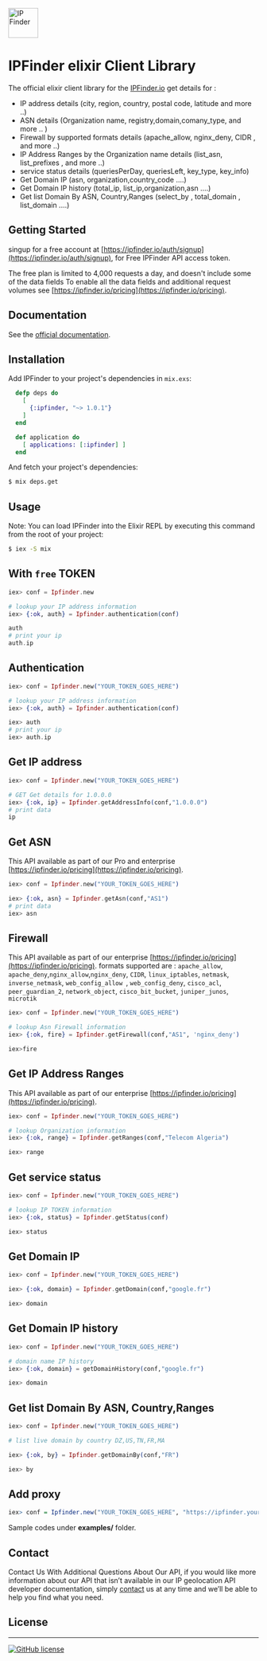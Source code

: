 <img src='https://camo.githubusercontent.com/46886c3e689a0d4a3f6c0733d1cab5d9f9a3926d/68747470733a2f2f697066696e6465722e696f2f6173736574732f696d616765732f6c6f676f732f6c6f676f2e706e67' height='60' alt='IP Finder'></a>
#  IPFinder elixir Client Library

The official elixir client library for the [IPFinder.io](https://ipfinder.io) get details for :
-  IP address details (city, region, country, postal code, latitude and more ..)
-  ASN details (Organization name, registry,domain,comany_type, and more .. )
-  Firewall by supported formats details (apache_allow,  nginx_deny, CIDR , and more ..)
-  IP Address Ranges by the Organization name  details (list_asn, list_prefixes , and more ..)
-  service status details (queriesPerDay, queriesLeft, key_type, key_info)
- Get Domain IP (asn, organization,country_code ....)
- Get Domain IP history (total_ip, list_ip,organization,asn ....)
- Get list Domain By ASN, Country,Ranges (select_by , total_domain  , list_domain ....)

## Getting Started
singup for a free account at [https://ipfinder.io/auth/signup](https://ipfinder.io/auth/signup), for Free IPFinder API access token.

The free plan is limited to 4,000 requests a day, and doesn't include some of the data fields
To enable all the data fields and additional request volumes see [https://ipfinder.io/pricing](https://ipfinder.io/pricing).

## Documentation

See the [official documentation](https://ipfinder.io/docs).

## Installation
Add IPFinder  to your project's dependencies in `mix.exs`:
```elixir
  defp deps do
    [
      {:ipfinder, "~> 1.0.1"}
    ]
  end

  def application do
    [ applications: [:ipfinder] ]
  end
```
And fetch your project's dependencies:

```bash
$ mix deps.get
```

## Usage
Note: You can load IPFinder into the Elixir REPL by executing this command from the root of your project:

```bash
$ iex -S mix
```

## With `free` TOKEN

```elixir
iex> conf = Ipfinder.new

# lookup your IP address information
iex> {:ok, auth} = Ipfinder.authentication(conf)

auth
# print your ip
auth.ip
```

## Authentication

```elixir
iex> conf = Ipfinder.new("YOUR_TOKEN_GOES_HERE")

# lookup your IP address information
iex> {:ok, auth} = Ipfinder.authentication(conf)

iex> auth
# print your ip
iex> auth.ip

```

## Get IP address

```elixir
iex> conf = Ipfinder.new("YOUR_TOKEN_GOES_HERE")

# GET Get details for 1.0.0.0
iex> {:ok, ip} = Ipfinder.getAddressInfo(conf,"1.0.0.0")
# print data
ip
```

## Get ASN
This API available as part of our Pro and enterprise [https://ipfinder.io/pricing](https://ipfinder.io/pricing).

```elixir
iex> conf = Ipfinder.new("YOUR_TOKEN_GOES_HERE")

iex> {:ok, asn} = Ipfinder.getAsn(conf,"AS1")
# print data
iex> asn
```

## Firewall
This API available as part of our  enterprise [https://ipfinder.io/pricing](https://ipfinder.io/pricing).
formats supported are :  `apache_allow`, `apache_deny`,`nginx_allow`,`nginx_deny`, `CIDR`, `linux_iptables`, `netmask`, `inverse_netmask`, `web_config_allow `, `web_config_deny`, `cisco_acl`, `peer_guardian_2`, `network_object`, `cisco_bit_bucket`, `juniper_junos`, `microtik`

```elixir
iex> conf = Ipfinder.new("YOUR_TOKEN_GOES_HERE")

# lookup Asn Firewall information
iex> {:ok, fire} = Ipfinder.getFirewall(conf,"AS1", 'nginx_deny')

iex>fire
```

## Get IP Address Ranges
This API available as part of our  enterprise [https://ipfinder.io/pricing](https://ipfinder.io/pricing).

```elixir
iex> conf = Ipfinder.new("YOUR_TOKEN_GOES_HERE")

# lookup Organization information
iex> {:ok, range} = Ipfinder.getRanges(conf,"Telecom Algeria")

iex> range
```

## Get service status

```elixir
iex> conf = Ipfinder.new("YOUR_TOKEN_GOES_HERE")

# lookup IP TOKEN information
iex> {:ok, status} = Ipfinder.getStatus(conf)

iex> status
```

## Get Domain IP


```elixir
iex> conf = Ipfinder.new("YOUR_TOKEN_GOES_HERE")

iex> {:ok, domain} = Ipfinder.getDomain(conf,"google.fr")

iex> domain
```

## Get Domain IP history

```elixir
iex> conf = Ipfinder.new("YOUR_TOKEN_GOES_HERE")

# domain name IP history
iex> {:ok, domain} = getDomainHistory(conf,"google.fr")

iex> domain
```

## Get list Domain By ASN, Country,Ranges


```elixir
iex> conf = Ipfinder.new("YOUR_TOKEN_GOES_HERE")

# list live domain by country DZ,US,TN,FR,MA

iex> {:ok, by} = Ipfinder.getDomainBy(conf,"FR")

iex> by
```

## Add proxy
```r
iex> conf = Ipfinder.new("YOUR_TOKEN_GOES_HERE", "https://ipfinder.yourdomain.com")
```

Sample codes under **examples/** folder.


## Contact

Contact Us With Additional Questions About Our API, if you would like more information about our API that isn’t available in our IP geolocation API developer documentation, simply [contact](https://ipfinder.io/contact) us at any time and we’ll be able to help you find what you need.

## License
----

[![GitHub license](https://img.shields.io/github/license/ipfinder-io/ip-finder-elixir.svg)](https://github.com/ipfinder-io/ip-finder-elixir)